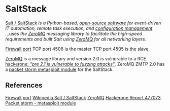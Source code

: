 # SaltStack

[Salt / SaltStack](https://en.wikipedia.org/wiki/Salt_(software)) *is a Python-based, [open-source software](https://en.wikipedia.org/wiki/Open-source_software "Open-source software") for event-driven IT automation, remote task execution, and [configuration management](https://en.wikipedia.org/wiki/Configuration_management)* ...uses *the [ZeroMQ](https://en.wikipedia.org/wiki/ZeroMQ "ZeroMQ") messaging library to facilitate the high-speed requirements and built Salt using [ZeroMQ](https://docs.saltproject.io/en/latest/topics/transports/zeromq.html) for all networking layers.*

[Firewall port](https://docs.saltproject.io/en/latest/topics/tutorials/firewall.html)
TCP port 4506 is the master 
TCP port 4505 is the slave  

[ZeroMQ](https://en.wikipedia.org/wiki/ZeroMQ) is a message library and version 2.0 is vulnerable to a RCE. [hackerone: *"pre 2.1 is vulnerable to fuzzing attacks"*](https://hackerone.com/reports/477073). ZeroMQ ZMTP 2.0 has a [packet storm metasploit module](https://packetstormsecurity.com/files/157678/SaltStack-Salt-Master-Minion-Unauthenticated-Remote-Code-Execution.html) for the SaltStack. 

## References

[Firewall port](https://docs.saltproject.io/en/latest/topics/tutorials/firewall.html)
[Wikipedia Salt / SaltStack](https://en.wikipedia.org/wiki/Salt_(software))
[ZeroMQ](https://docs.saltproject.io/en/latest/topics/transports/zeromq.html) 
[Hackerone Report 477073](https://hackerone.com/reports/477073).
[Packet storm - metasploit module](https://packetstormsecurity.com/files/157678/SaltStack-Salt-Master-Minion-Unauthenticated-Remote-Code-Execution.html)